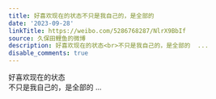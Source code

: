 ```yaml
---
title: 好喜欢现在的状态不只是我自己的，是全部的
date: '2023-09-28'
linkTitle: https://weibo.com/5286768287/NlrX9BbIf
source: 久保田鲤鱼的微博
description: 好喜欢现在的状态<br>不只是我自己的，是全部的  ...
disable_comments: true
---
```

好喜欢现在的状态<br>不只是我自己的，是全部的  ...